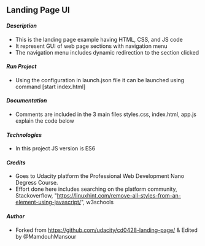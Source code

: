## Landing Page UI

#### *Description*

- This is the landing page example having HTML, CSS, and JS code
- It represent GUI of web page sections with navigation menu
- The navigation menu includes dynamic redirection to the section clicked

#### *Run Project*

- Using the configuration in launch.json file it can be launched using command [start index.html]

#### *Documentation*

- Comments are included in the 3 main files styles.css, index.html, app.js explain the code below

#### *Technologies*

- In this project JS version is ES6

#### *Credits*

- Goes to Udacity platform the Professional Web Development Nano Degress Course.
- Effort done here includes searching on the platform community, Stackoverflow, "https://linuxhint.com/remove-all-styles-from-an-element-using-javascript/", w3schools

#### *Author*

- Forked from https://github.com/udacity/cd0428-landing-page/ & Edited by @MamdouhMansour





